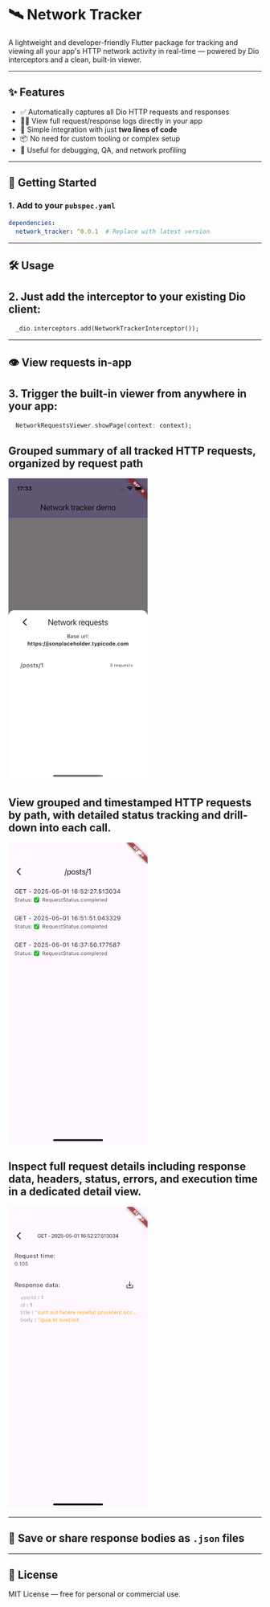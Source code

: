 # 🛰️ Network Tracker

A lightweight and developer-friendly Flutter package for tracking and viewing all your app's HTTP network activity in real-time — powered by Dio interceptors and a clean, built-in viewer.

---

## ✨ Features

- ✅ Automatically captures all Dio HTTP requests and responses
- 🕵️‍♂️ View full request/response logs directly in your app
- 📱 Simple integration with just **two lines of code**
- 📦 No need for custom tooling or complex setup
- 🧩 Useful for debugging, QA, and network profiling

---

## 🚀 Getting Started
### 1. Add to your `pubspec.yaml`

```yaml
dependencies:
  network_tracker: ^0.0.1  # Replace with latest version
```

---------

## 🛠️ Usage
## 2. Just add the interceptor to your existing Dio client:

```dart
  _dio.interceptors.add(NetworkTrackerInterceptor());
```

---------

## 👁️ View requests in-app
## 3. Trigger the built-in viewer from anywhere in your app:

```dart
  NetworkRequestsViewer.showPage(context: context);
```

## Grouped summary of all tracked HTTP requests, organized by request path

<img src="screenshots/request_main_screen.png" height="600"/>

## View grouped and timestamped HTTP requests by path, with detailed status tracking and drill-down into each call.

<img src="screenshots/request_path_screen.png" height="600"/>


## Inspect full request details including response data, headers, status, errors, and execution time in a dedicated detail view.

<img src="screenshots/request_details_screen.png" height="600"/>

---------

## 💾 Save or share response bodies as `.json` files

---------

## 📂 License

MIT License — free for personal or commercial use.
